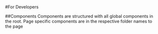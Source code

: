 #For Developers

##Components
Components are structured with all global components in the root.
Page specific components are in the respective folder names to the page